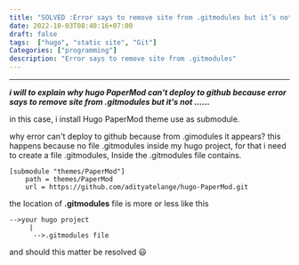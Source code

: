 ```yaml
---
title: "SOLVED :Error says to remove site from .gitmodules but it’s not there Hugo submodule with PaperMod "
date: 2022-10-03T08:40:16+07:00
draft: false
tags:  ["hugo", "static site", "Git"]
Categories: ["programming"]
description: "Error says to remove site from .gitmodules"
---
```



--------------
_**i will to explain why hugo PaperMod can't deploy to github because error says to remove site from .gitmodules but it's not ......**_

in this case, i install Hugo PaperMod theme use as submodule.

why error can't deploy to github because from .gimodules it appears? this happens because no file .gitmodules inside my hugo project, for that i need to create a file .gitmodules, Inside the .gitmodules file contains.

```
[submodule "themes/PaperMod"]
	path = themes/PaperMod
	url = https://github.com/adityatelange/hugo-PaperMod.git
```

 the location of **.gitmodules** file is more or less like this


``````````flow
-->your hugo project
     |
      -->.gitmodules file
``````````

and should this matter be resolved 😃

